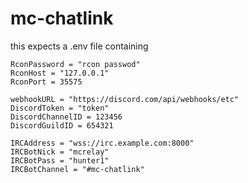 # mc-chatlink

this expects a .env file containing

```
RconPassword = "rcon passwod"
RconHost = "127.0.0.1"
RconPort = 35575

webhookURL = "https://discord.com/api/webhooks/etc"
DiscordToken = "token"
DiscordChannelID = 123456
DiscordGuildID = 654321

IRCAddress = "wss://irc.example.com:8000"
IRCBotNick = "mcrelay"
IRCBotPass = "hunter1"
IRCBotChannel = "#mc-chatlink"
```